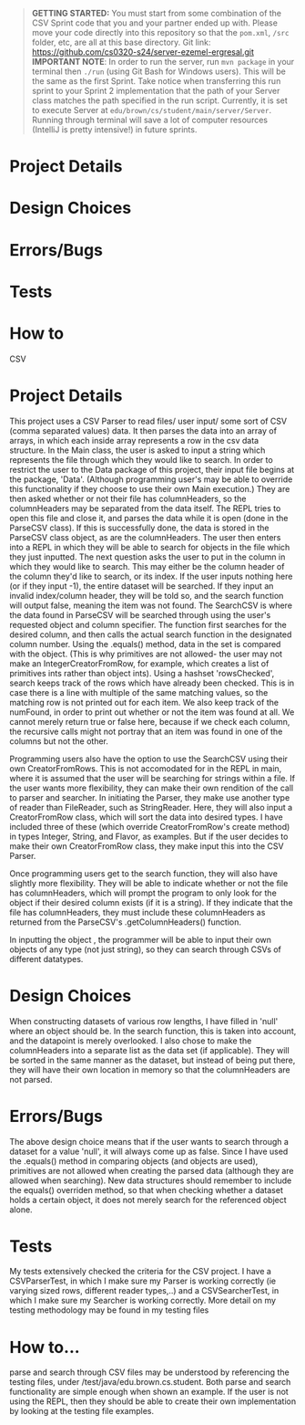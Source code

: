 > **GETTING STARTED:** You must start from some combination of the CSV Sprint code that you and your partner ended up with. Please move your code directly into this repository so that the `pom.xml`, `/src` folder, etc, are all at this base directory.
Git link:    
> https://github.com/cs0320-s24/server-ezemel-ergresal.git
> **IMPORTANT NOTE**: In order to run the server, run `mvn package` in your terminal then `./run` (using Git Bash for Windows users). This will be the same as the first Sprint. Take notice when transferring this run sprint to your Sprint 2 implementation that the path of your Server class matches the path specified in the run script. Currently, it is set to execute Server at `edu/brown/cs/student/main/server/Server`. Running through terminal will save a lot of computer resources (IntelliJ is pretty intensive!) in future sprints.

# Project Details

# Design Choices

# Errors/Bugs

# Tests

# How to

CSV
# Project Details
This project uses a CSV Parser to read files/ user input/ some sort of CSV (comma separated values)
data. It then parses the data into an array of arrays, in which each inside array represents a row
in the csv data structure.
In the Main class, the user is asked to input
a string which represents the file through which they would like to search. In order to restrict
the user to the Data package of this project, their input file begins at the package, 'Data'.
(Although programming user's may be able to override this functionality if they choose to use their
own Main execution.) They are then asked whether or not their file has columnHeaders, so the
columnHeaders may be separated from the data itself.
The REPL tries to open this file and close it, and parses the data while it
is open (done in the ParseCSV class).
If this is successfully done, the data is stored in the ParseCSV class object, as are the
columnHeaders. The user then enters
into a REPL in which they will be able to search for objects in the file which they just inputted.
The next question asks the user to put in the column in which they would like to search. This may
either be the column header of the column they'd like to search, or its index. If the user inputs
nothing here (or if they input -1), the entire dataset will be searched. If they input an invalid
index/column header,
they will be told so, and the search function will output false, meaning the item was not found.
The SearchCSV is where the data found in ParseCSV will be searched through using the user's
requested object and column specifier. The function first searches for the desired column, and
then calls the actual search function in the designated column number. Using the .equals() method,
data in the set is compared with the object. (This is why primitives are not allowed- the user may
not make an IntegerCreatorFromRow, for example, which creates a list of primitives ints rather than
object ints). Using a hashset 'rowsChecked', search keeps track of the rows which have already been
checked. This is in case there is a line with multiple of the same matching values, so the matching
row is not printed out for each item.
We also keep track of the numFound, in order to print out whether or not the item was found at all.
We cannot merely return true or false here, because if we check each column, the recursive calls
might not portray that an item was found in one of the columns but not the other.

Programming users also have the option to use the SearchCSV using their own CreatorFromRows. This
is not accomodated for in the REPL in main, where it is assumed that the user will be searching for
strings within a file. If the user wants more flexibility, they can make their own rendition of the
call to parser and searcher. In initiating the Parser, they make use another type of reader than
FileReader, such as StringReader. Here, they will also input a CreatorFromRow class, which will
sort the data into desired types. I have included three of these (which override CreatorFromRow's
create method) in types Integer, String, and Flavor, as examples. But if the user decides to make
their own CreatorFromRow class, they make input this into the CSV Parser.

Once programming users get to the search function, they will also have slightly more flexibility.
They will be able to indicate whether or not the file has columnHeaders, which will prompt
the program to only look for the object if their desired column exists (if it is a string). If
they indicate that the file has columnHeaders, they must include these columnHeaders as returned
from the ParseCSV's .getColumnHeaders() function.

In inputting the object , the programmer will be able to input their own objects of any type
(not just string), so they can search through CSVs of different datatypes.
# Design Choices
When constructing datasets of various row lengths, I have filled in 'null' where an object should
be. In the search function, this is taken into account, and the datapoint is merely overlooked.
I also chose to make the columnHeaders into a separate list as the data set (if applicable).
They will be sorted in the same manner as the dataset, but instead of being put there, they will
have their own location in memory so that the columnHeaders are not parsed.
# Errors/Bugs
The above design choice means that if the user wants to search through a dataset for a value 'null',
it will always come up as false.
Since I have used the .equals() method in comparing objects (and objects are used), primitives are
not allowed when creating the parsed data (although they are allowed when searching).
New data structures should remember to include the equals() overriden method, so that when
checking whether a dataset holds a certain object, it does not merely search for the referenced
object alone.
# Tests
My tests extensively checked the criteria for the CSV project.
I have a CSVParserTest, in which I make sure my Parser is working correctly (ie varying sized rows,
different reader types,..) and a CSVSearcherTest, in which I make sure my Searcher is working
correctly. More detail on my testing methodology may be found in my testing files
# How to...
parse and search through CSV files may be understood by referencing the testing files,
under /test/java/edu.brown.cs.student.
Both parse and search functionality are simple enough when shown an example. If the user is not
using the REPL, then they should be able to create their own implementation by looking at the
testing file examples. 